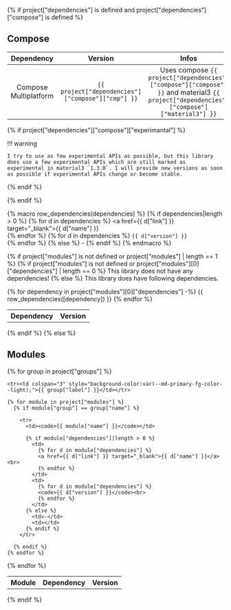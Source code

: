 {% if project["dependencies"] is defined and project["dependencies"]["compose"] is defined %}

## Compose

|      Dependency       | Version |                     Infos                      |
|:---------------------:|:-------:|:----------------------------------------------:|
| Compose Multiplatform | `{{ project["dependencies"]["compose"]["cmp"] }}` | Uses compose `{{ project["dependencies"]["compose"]["compose"] }}` and material3 `{{ project["dependencies"]["compose"]["material3"] }}` |

{% if project["dependencies"]["compose"]["experimantal"] %}

!!! warning

    I try to use as few experimental APIs as possible, but this library does use a few experimental APIs which are still marked as experimental in material3 `1.3.0`. I will provide new versions as soon as possible if experimental APIs change or become stable.

{% endif %}

{% endif %}

{% macro row_dependencies(dependencies) %}
  {% if dependencies|length > 0 %}
    <td>
      {% for d in dependencies %}
      <a href={{ d["link"] }} target="_blank">{{ d["name"] }}</a><br>
      {% endfor %}
    </td>
    <td>
      {% for d in dependencies %}
      <code>{{ d["version"] }}</code><br>
      {% endfor %}
    </td>
  {% else %}
    <td>-</td>
    <td></td>
  {% endif %}
{% endmacro %}

{% if project["modules"] is not defined or project["modules"] | length == 1 %}
  {% if  project["modules"] is not defined or project["modules"][0]["dependencies"] | length == 0 %}
  This library does not have any dependencies! 
  {% else %}
This library does have following dependencies.
<table>
  <tr>
    <th>Dependency</th>
    <th>Version</th>
  </tr>
  {% for dependency in project["modules"][0]["dependencies"] -%}
    {{ row_dependencies([dependency]) }}
  {% endfor %}
</table>
  {% endif %}
{% else %}

## Modules

<table>
  <tr>
    <th>Module</th>
    <th>Dependency</th>
    <th>Version</th>
  </tr>

  {% for group in project["groups"] %}

    <tr><td colspan="3" style="background-color:var(--md-primary-fg-color--light);">{{ group["label"] }}</td></tr>

    {% for module in project["modules"] %}
      {% if module["group"] == group["name"] %}
          
        <tr>
          <td><code>{{ module["name"] }}</code></td>

          {% if module["dependencies"]|length > 0 %}
            <td>
              {% for d in module["dependencies"] %}
              <a href={{ d["link"] }} target="_blank">{{ d["name"] }}</a><br>
              {% endfor %}
            </td>
            <td>
              {% for d in module["dependencies"] %}
              <code>{{ d["version"] }}</code><br>
              {% endfor %}
            </td>
          {% else %}
            <td>-</td>
            <td></td>
          {% endif %}
        </tr>
          
      {% endif %}
    {% endfor %}

  {% endfor %}

</table>

{% endif %}